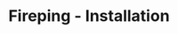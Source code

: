 ---
title: "Fireping - Installation"
permalink: /docs/getting-started/fireping/
key: docs-getting-started-fireping
---
